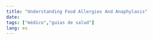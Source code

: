 ```yaml
---
title: "Understanding Food Allergies And Anaphylaxis"
date: 
tags: ["médico","guías de salud"]
lang: es
---
```



